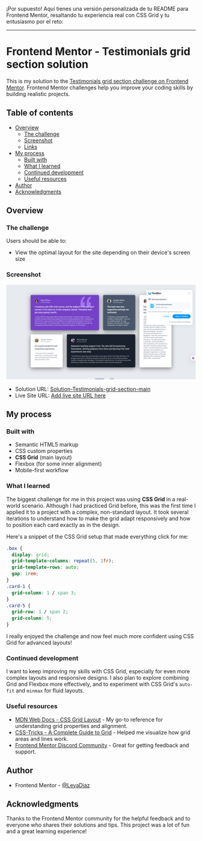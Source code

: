 ¡Por supuesto! Aquí tienes una versión personalizada de tu README para Frontend Mentor, resaltando tu experiencia real con CSS Grid y tu entusiasmo por el reto:

---

# Frontend Mentor - Testimonials grid section solution

This is my solution to the [Testimonials grid section challenge on Frontend Mentor](https://www.frontendmentor.io/challenges/testimonials-grid-section-Nnw6J7Un7). Frontend Mentor challenges help you improve your coding skills by building realistic projects.

## Table of contents

- [Overview](#overview)
  - [The challenge](#the-challenge)
  - [Screenshot](#screenshot)
  - [Links](#links)
- [My process](#my-process)
  - [Built with](#built-with)
  - [What I learned](#what-i-learned)
  - [Continued development](#continued-development)
  - [Useful resources](#useful-resources)
- [Author](#author)
- [Acknowledgments](#acknowledgments)

## Overview

### The challenge

Users should be able to:

- View the optimal layout for the site depending on their device's screen size

### Screenshot

![Screenshot of my solution](./screenshots/127.0.0.1_5501_%20(1).png)

- Solution URL: [Solution-Testimonials-grid-section-main](https://github.com/LeyaDiaz/Solution-Testimonials-grid-section-main.git)
- Live Site URL: [Add live site URL here](https://LeyaDiaz.github.io/Page-Solution-Testimonials-grid-section-main/)

## My process

### Built with

- Semantic HTML5 markup
- CSS custom properties
- **CSS Grid** (main layout)
- Flexbox (for some inner alignment)
- Mobile-first workflow

### What I learned

The biggest challenge for me in this project was using **CSS Grid** in a real-world scenario. Although I had practiced Grid before, this was the first time I applied it to a project with a complex, non-standard layout. It took several iterations to understand how to make the grid adapt responsively and how to position each card exactly as in the design.

Here's a snippet of the CSS Grid setup that made everything click for me:

```css
.box {
  display: grid;
  grid-template-columns: repeat(5, 1fr);
  grid-template-rows: auto;
  gap: 1rem;
}
.card-1 {
  grid-column: 1 / span 3;
}
.card-5 {
  grid-row: 1 / span 2;
  grid-column: 5;
}
```

I really enjoyed the challenge and now feel much more confident using CSS Grid for advanced layouts!

### Continued development

I want to keep improving my skills with CSS Grid, especially for even more complex layouts and responsive designs. I also plan to explore combining Grid and Flexbox more effectively, and to experiment with CSS Grid's `auto-fit` and `minmax` for fluid layouts.

### Useful resources

- [MDN Web Docs - CSS Grid Layout](https://developer.mozilla.org/en-US/docs/Web/CSS/CSS_Grid_Layout) - My go-to reference for understanding grid properties and alignment.
- [CSS-Tricks - A Complete Guide to Grid](https://css-tricks.com/snippets/css/complete-guide-grid/) - Helped me visualize how grid areas and lines work.
- [Frontend Mentor Discord Community](https://discord.gg/frontendmentor) - Great for getting feedback and support.

## Author

- Frontend Mentor - [@LeyaDiaz](https://www.frontendmentor.io/profile/LeyaDiaz)

## Acknowledgments

Thanks to the Frontend Mentor community for the helpful feedback and to everyone who shares their solutions and tips. This project was a lot of fun and a great learning experience!
